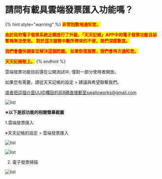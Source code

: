 # 請問有載具雲端發票匯入功能嗎？

{% hint style="warning" %}
<mark style="color:red;">**非常抱歉地通知您，**</mark>

<mark style="color:red;">**由於政府電子發票系統近期進行了升級，「天天記帳」APP中的電子發票功能目前暫時無法使用。 對於這次服務中斷所帶來的不便，我們深感歉意。**</mark>

<mark style="color:red;">**我們會盡快調查並解決這個問題。 如果恢復服務，我們會再次通知您。**</mark>

<mark style="color:red;">**天天記帳敬上。**</mark>
{% endhint %}

雲端發票功能目前還在公開測試中, 僅對一部分使用者開放。&#x20;

如果您有需要，請從天天記帳的設定 > 建議與希望聯繫我們。

或者把這個介面UUID欄目的前8碼直接郵至swalloworks@gmail.com

![list](.gitbook/assets/tw-uuid-8.png)

**※以下是該功能的相關螢幕截圖**

1.雲端發票匯入&#x20;

※天天記帳的設定 > 雲端發票匯入

![list](.gitbook/assets/tw-einv-import.png)

![list](.gitbook/assets/einvoice-retry.PNG)

2. 電子發票掃描

![list](.gitbook/assets/tw-einv-scan.png)

